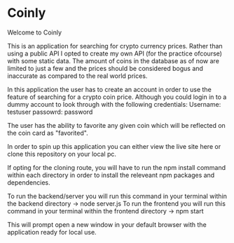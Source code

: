 # Coinly

Welcome to Coinly

This is an application for searching for crypto currency prices. Rather than using a public API I opted to create my own API (for the practice ofcourse) with some static data. The amount of coins in the database as of now are limited to just a few and the prices should be considered bogus and inaccurate as compared to the real world prices. 

In this application the user has to create an account in order to use the feature of searching for a crypto coin price. Although you could login in to a dummy account to look through with the following credentials:
Username: testuser
passowrd: password

The user has the ability to favorite any given coin which will be reflected on the coin card as "favorited".

In order to spin up this application you can either view the live site here or clone this repository on your local pc.

If opting for the cloning route, you will have to run the npm install command within each directory in order to install the releveant npm packages and dependencies.

To run the backend/server you will run this command in your terminal within the backend directory -> node server.js 
To run the frontend you will run this command in your terminal within the frontend directory -> npm start

This will prompt open a new window in your default browser with the application ready for local use.
